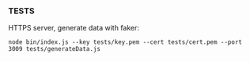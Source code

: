 ### TESTS

HTTPS server, generate data with faker:

`node bin/index.js --key tests/key.pem --cert tests/cert.pem --port 3009 tests/generateData.js`